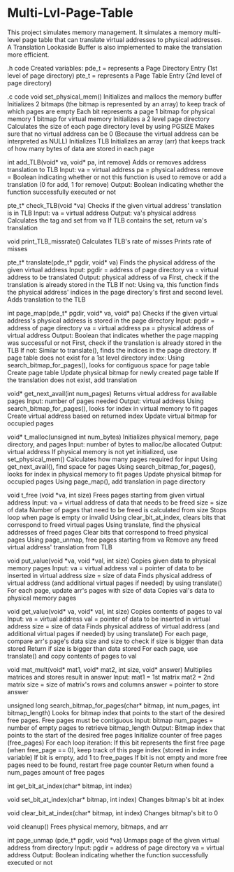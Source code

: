 # Multi-Lvl-Page-Table
This project simulates memory management. It simulates a memory multi-level page table that can translate virtual addresses to physical addresses. A Translation Lookaside Buffer is also implemented to make the translation more efficient.




.h code
Created variables:
	pde_t = represents a Page Directory Entry (1st level of page directory)
	pte_t = represents a Page Table Entry (2nd level of page directory)




.c code
void set_physical_mem()
	Initializes and mallocs the memory buffer
	Initializes 2 bitmaps (the bitmap is represented by an array) to keep track of which pages are empty
		Each bit represents a page
		1 bitmap for physical memory
		1 bitmap for virtual memory
	Initializes a 2 level page directory
		Calculates the size of each page directory level by using PGSIZE
		Makes sure that no virtual address can be 0
			(Because the virtual address can be interpreted as NULL)
	Initializes TLB
	Initializes an array (arr) that keeps track of how many bytes of data are stored in each page 



int add_TLB(void* va, void* pa, int remove)
	Adds or removes address translation to TLB
	Input:
		va = virtual address
		pa = physical address
		remove = Boolean indicating whether or not this function is used to remove or add a translation 
			(0 for add, 1 for remove)
	Output: 
		Boolean indicating whether the function successfully executed or not



pte_t* check_TLB(void *va)
	Checks if the given virtual address' translation is in TLB
	Input:
		va = virtual address
	Output:
		va's physical address
	Calculates the tag and set from va
	If TLB contains the set, return va's translation



void print_TLB_missrate()
	Calculates TLB's rate of misses
	Prints rate of misses



pte_t* translate(pde_t* pgdir, void* va)
	Finds the physical address of the given virtual address
	Input:
		pgdir = address of page directory
		va = virtual address to be translated
	Output: 
		physical address of va
	First, check if the translation is already stored in the TLB
	If not:
	Using va, this function finds the physical address' indices in the page directory's first and second level.
	Adds translation to the TLB



int page_map(pde_t* pgdir, void* va, void* pa)
	Checks if the given virtual address's physical address is stored in the page directory
	Input: 
		pgdir = address of page directory
		va = virtual address
		pa = physical address of virtual address
	Output: 
		Boolean that indicates whether the page mapping was successful or not
	First, check if the translation is already stored in the TLB
	If not:
	Similar to translate(), finds the indices in the page directory. 
	If page table does not exist for a 1st level directory index:
		Using search_bitmap_for_pages(), looks for contiguous space for page table 
		Create page table
		Update physical bitmap for newly created page table
	If the translation does not exist, add translation



void* get_next_avail(int num_pages)
	Returns virtual address for available pages
	Input: 
		number of pages needed
	Output: 
		virtual address
	Using search_bitmap_for_pages(), looks for index in virtual memory to fit pages
	Create virtual address based on returned index
	Update virtual bitmap for occupied pages
	


void* t_malloc(unsigned int num_bytes)
	Initializes physical memory, page directory, and pages
	Input: 
		number of bytes to malloc/be allocated
	Output: 
		virtual address
	If physical memory is not yet initialized, use set_physical_mem()
	Calculates how many pages required for input
	Using get_next_avail(), find space for pages
	Using search_bitmap_for_pages(), looks for index in physical memory to fit pages
	Update physical bitmap for occupied pages
	Using page_map(), add translation in page directory



void t_free (void *va, int size)
	Frees pages starting from given virtual address
	Input:
		va = virtual address of data that needs to be freed
		size = size of data
	Number of pages that need to be freed is calculated from size
	Stops loop when page is empty or invalid
	Using clear_bit_at_index, clears bits that correspond to freed virtual pages
	Using translate, find the physical addresses of freed pages
	Clear bits that correspond to freed physical pages
	Using page_unmap, free pages starting from va
	Remove any freed virtual address' translation from TLB



void put_value(void *va, void *val, int size)
	Copies given data to physical memory pages
	Input:
		va = virtual address
		val = pointer of data to be inserted in virtual address
		size = size of data
	Finds physical address of virtual address (and additional virtual pages if needed) by using translate()
	For each page, update arr's pages with size of data
	Copies val's data to physical memory pages



void get_value(void* va, void* val, int size)
	Copies contents of pages to val
	Input:
		va = virtual address
		val = pointer of data to be inserted in virtual address
		size = size of data
	Finds physical address of virtual address (and additional virtual pages if needed) by using translate()
	For each page, compare arr's page's data size and size to check if size is bigger than data stored
		Return if size is bigger than data stored
	For each page, use translate() and copy contents of pages to val



void mat_mult(void* mat1, void* mat2, int size, void* answer)
	Multiplies matrices and stores result in answer
	Input:
		mat1 = 1st matrix
		mat2 = 2nd matrix
		size = size of matrix's rows and columns
		answer = pointer to store answer



unsigned long search_bitmap_for_pages(char* bitmap, int num_pages, int bitmap_length)
	Looks for bitmap index that points to the start of the desired free pages. Free pages must be contiguous
	Input:
		bitmap
		num_pages = number of empty pages to retrieve
		bitmap_length
	Output:
		Bitmap index that points to the start of the desired free pages
	Initialize counter of free pages (free_pages)
	For each loop iteration:
		If this bit represents the first free page (when free_page == 0), keep track of this page index (stored in index variable)
		If bit is empty, add 1 to free_pages
		If bit is not empty and more free pages need to be found, restart free page counter
		Return when found a num_pages amount of free pages



int get_bit_at_index(char* bitmap, int index)



void set_bit_at_index(char* bitmap, int index)
	Changes bitmap's bit at index



void clear_bit_at_index(char* bitmap, int index)
	Changes bitmap's bit to 0



void cleanup()
	Frees physical memory, bitmaps, and arr



int page_unmap (pde_t* pgdir, void *va)
	Unmaps page of the given virtual address from directory
	Input:
		pgdir = address of page directory
		va = virtual address
	Output: Boolean indicating whether the function successfully executed or not
